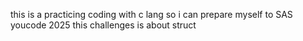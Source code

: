 this is a practicing coding with c lang so i can prepare myself to SAS youcode 2025 this challenges is about struct 
